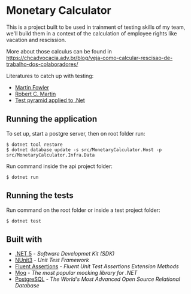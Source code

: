 # Monetary Calculator

This is a project built to be used in trainment of testing skills of my team, we'll build them in a context of the calculation of employee rights like vacation and rescission.

More about those calculus can be found in https://chcadvocacia.adv.br/blog/veja-como-calcular-rescisao-de-trabalho-dos-colaboradores/

Literatures to catch up with testing:

- [Martin Fowler](https://martinfowler.com/tags/testing.html)
- [Robert C. Martin](http://blog.cleancoder.com/)
- [Test pyramid applied to .Net](https://docs.microsoft.com/en-us/dotnet/architecture/modern-web-apps-azure/test-asp-net-core-mvc-apps)

## Running the application

To set up, start a postgre server, then on root folder run:

```
$ dotnet tool restore
$ dotnet database update -s src/MonetaryCalculator.Host -p src/MonetaryCalculator.Infra.Data
```

Run command inside the api project folder:

```
$ dotnet run
```

## Running the tests

Run command on the root folder or inside a test project folder:

```
$ dotnet test
```

## Built with

- [.NET 5](https://dotnet.microsoft.com/download/dotnet/5.0) - _Software Developmet Kit (SDK)_
- [NUnit3](https://nunit.org/) - _Unit Test Framework_
- [Fluent Assertions](https://fluentassertions.com/) - _Fluent Unit Test Assertions Extension Methods_
- [Moq](https://github.com/moq/moq4) - _The most popular mocking library for .NET_
- [PostgreSQL](https://www.postgresql.org/) - _The World's Most Advanced Open Source Relational Database_
